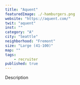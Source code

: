 ```yaml
---
title: "Aquent"
featuredImage: ./-hamburgers.png
website: "https://aquent.com/"
twit: "aquent"
inst: ""
category: "A"
city: "Seattle"
neighborhood: "Fremont"
size: "Large (41-100)"
map: ""
tags:
    - recruiter
published: true
---
```


Description
